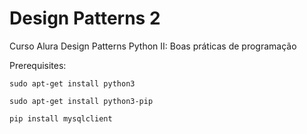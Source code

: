 # Design Patterns 2

Curso Alura Design Patterns Python II: Boas práticas de programação

Prerequisites:

```sudo apt-get install python3```

```sudo apt-get install python3-pip```

```pip install mysqlclient```